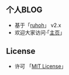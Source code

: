## 个人BLOG
* 基于「[ruhoh](http://ruhoh.com)」 v2.x
* 欢迎大家访问·「[主页](http://leaveboy.github.com)」

## License
* 许可 「[MIT License](http://www.opensource.org/licenses/MIT)」

